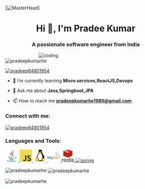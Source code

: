 [![MasterHead](https://1.bp.blogspot.com/-7A4WynwLsM...)]
<h1 align="center">Hi 👋, I'm Pradee Kumar</h1>
<h3 align="center">A passionate software engineer from India</h3>
<img align="right" alt="coding" width="400" src="https://i.pinimg.com/originals/81/17/8b/81178b47a8598f0c81c4799f2cdd4057.gif">
<p align="left"> <img src="https://komarev.com/ghpvc/?username=pradeepkumarhe&label=Profile%20views&color=0e75b6&style=flat" alt="pradeepkumarhe" /> </p>

<p align="left"> <a href="https://twitter.com/pradeep64801954" target="blank"><img src="https://img.shields.io/twitter/follow/pradeep64801954?logo=twitter&style=for-the-badge" alt="pradeep64801954" /></a> </p>

- 🌱 I’m currently learning **Micro services,ReactJS,Devops**

- 💬 Ask me about **Java,Springboot,JPA**

- 📫 How to reach me **pradeepkumarhe1989@gmail.com**

<h3 align="left">Connect with me:</h3>
<p align="left">
<a href="https://twitter.com/pradeep64801954" target="blank"><img align="center" src="https://raw.githubusercontent.com/rahuldkjain/github-profile-readme-generator/master/src/images/icons/Social/twitter.svg" alt="pradeep64801954" height="30" width="40" /></a>
</p>

<h3 align="left">Languages and Tools:</h3>
<p align="left"> <a href="https://www.java.com" target="_blank" rel="noreferrer"> <img src="https://raw.githubusercontent.com/devicons/devicon/master/icons/java/java-original.svg" alt="java" width="40" height="40"/> </a> <a href="https://developer.mozilla.org/en-US/docs/Web/JavaScript" target="_blank" rel="noreferrer"> <img src="https://raw.githubusercontent.com/devicons/devicon/master/icons/javascript/javascript-original.svg" alt="javascript" width="40" height="40"/> </a> <a href="https://www.linux.org/" target="_blank" rel="noreferrer"> <img src="https://raw.githubusercontent.com/devicons/devicon/master/icons/linux/linux-original.svg" alt="linux" width="40" height="40"/> </a> <a href="https://www.mysql.com/" target="_blank" rel="noreferrer"> <img src="https://raw.githubusercontent.com/devicons/devicon/master/icons/mysql/mysql-original-wordmark.svg" alt="mysql" width="40" height="40"/> </a> <a href="https://redis.io" target="_blank" rel="noreferrer"> <img src="https://raw.githubusercontent.com/devicons/devicon/master/icons/redis/redis-original-wordmark.svg" alt="redis" width="40" height="40"/> </a> <a href="https://spring.io/" target="_blank" rel="noreferrer"> <img src="https://www.vectorlogo.zone/logos/springio/springio-icon.svg" alt="spring" width="40" height="40"/> </a> </p>

<p><img align="left" src="https://github-readme-stats.vercel.app/api/top-langs?username=pradeepkumarhe&show_icons=true&locale=en&layout=compact" alt="pradeepkumarhe" /></p>

<p>&nbsp;<img align="center" src="https://github-readme-stats.vercel.app/api?username=pradeepkumarhe&show_icons=true&locale=en" alt="pradeepkumarhe" /></p>

<p><img align="center" src="https://github-readme-streak-stats.herokuapp.com/?user=pradeepkumarhe&" alt="pradeepkumarhe" /></p>
